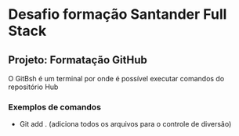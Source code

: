 # Desafio formação Santander Full Stack
## Projeto: Formatação GitHub 

O GitBsh é um terminal por onde é possível executar comandos do repositório Hub

### Exemplos de comandos
- Git add . (adiciona todos os arquivos para o controle de diversão)
